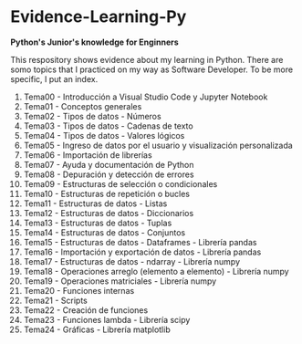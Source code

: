 # Evidence-Learning-Py
**Python's Junior's knowledge  for Enginners**

This respository shows evidence about my learning in Python. There are somo topics that I practiced on my way as Software Developer.
To be more specific, I put an index.
  1. Tema00 - Introducción a Visual Studio Code y Jupyter Notebook
  2. Tema01 - Conceptos generales
  3. Tema02 - Tipos de datos - Números
  4. Tema03 - Tipos de datos - Cadenas de texto
  5. Tema04 - Tipos de datos - Valores lógicos
  6. Tema05 - Ingreso de datos por el usuario y visualización personalizada
  7. Tema06 - Importación de librerías
  8. Tema07 - Ayuda y documentación de Python
  9. Tema08 - Depuración y detección de errores
  10. Tema09 - Estructuras de selección o condicionales
  11. Tema10 - Estructuras de repetición o bucles
  12. Tema11 - Estructuras de datos - Listas
  13. Tema12 - Estructuras de datos - Diccionarios
  14. Tema13 - Estructuras de datos - Tuplas
  15. Tema14 - Estructuras de datos - Conjuntos
  16. Tema15 - Estructuras de datos - Dataframes - Librería pandas
  17. Tema16 - Importación y exportación de datos - Librería pandas
  18. Tema17 - Estructuras de datos - ndarray - Librería numpy
  19. Tema18 - Operaciones arreglo (elemento a elemento) - Librería numpy
  20. Tema19 - Operaciones matriciales - Librería numpy
  21. Tema20 - Funciones internas
  22. Tema21 - Scripts
  23. Tema22 - Creación de funciones
  24. Tema23 - Funciones lambda - Librería scipy
  25. Tema24 - Gráficas - Librería matplotlib
     
  
  
